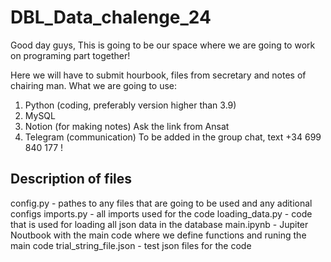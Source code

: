 # DBL_Data_chalenge_24
Good day guys,
This is going to be our space where we are going to work on programing part together!

Here we will have to submit hourbook, files from secretary and notes of chairing man.
What we are going to use:
  1. Python (coding, preferably version higher than 3.9)
  2. MySQL 
  3. Notion (for making notes)
    Ask the link from Ansat
  4. Telegram (communication) 
    To be added in the group chat, text +34 699 840 177 !


## Description of files
  
  config.py - pathes to any files that are going to be used and any aditional configs
  imports.py - all imports used for the code
  loading_data.py - code that is used for loading all json data in the database
  main.ipynb - Jupiter Noutbook with the main code where we define functions and runing the main code
  trial_string_file.json - test json files for the code
  
